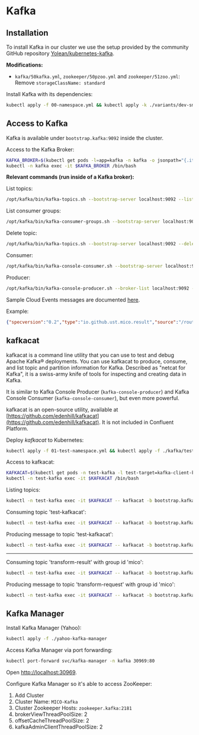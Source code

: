 # Kafka

## Installation

To install Kafka in our cluster we use the setup provided by the community GitHub repository [Yolean/kubernetes-kafka](https://github.com/Yolean/kubernetes-kafka).

**Modifications:**
* `kafka/50kafka.yml`, `zookeeper/50pzoo.yml` and `zookeeper/51zoo.yml`: Remove `storageClassName: standard`

Install Kafka with its dependencies:
```bash
kubectl apply -f 00-namespace.yml && kubectl apply -k ./variants/dev-small/
```

## Access to Kafka

Kafka is available under `bootstrap.kafka:9092` inside the cluster.

Access to the Kafka Broker:
```bash
KAFKA_BROKER=$(kubectl get pods -l=app=kafka -n kafka -o jsonpath="{.items[*].metadata.name}")
kubectl -n kafka exec -it $KAFKA_BROKER /bin/bash
```

**Relevant commands (run inside of a Kafka broker):**

List topics:
```bash
/opt/kafka/bin/kafka-topics.sh --bootstrap-server localhost:9092 --list
```

List consumer groups:
```bash
/opt/kafka/bin/kafka-consumer-groups.sh --bootstrap-server localhost:9092 --list
```

Delete topic:
```bash
/opt/kafka/bin/kafka-topics.sh --bootstrap-server localhost:9092 --delete --topic transform-result
```

Consumer:
```bash
/opt/kafka/bin/kafka-console-consumer.sh --bootstrap-server localhost:9092 --group mico --topic transform-result --from-beginning
```

Producer:
```bash
/opt/kafka/bin/kafka-console-producer.sh --broker-list localhost:9092 --topic transform-request
```

Sample Cloud Events messages are documented [here](https://mico-docs.readthedocs.io/en/latest/messaging/cloudevents.html).

Example:
```json
{"specversion":"0.2","type":"io.github.ust.mico.result","source":"/router","id":"A234-1234-1234","time":"2019-05-08T17:31:00Z","contenttype":"application/json","data":{"key":"value"}}
```

## kafkacat

kafkacat is a command line utility that you can use to test and debug Apache Kafka® deployments. You can use kafkacat to produce, consume, and list topic and partition information for Kafka. Described as "netcat for Kafka", it is a swiss-army knife of tools for inspecting and creating data in Kafka.

It is similar to Kafka Console Producer (`kafka-console-producer`) and Kafka Console Consumer (`kafka-console-consumer`), but even more powerful.

kafkacat is an open-source utility, available at [https://github.com/edenhill/kafkacat](https://github.com/edenhill/kafkacat). It is not included in Confluent Platform.

Deploy *kafkacat* to Kubernetes:
```bash
kubectl apply -f 01-test-namespace.yml && kubectl apply -f ./kafka/test/kafkacat.yml
```

Access to kafkacat:
```bash
KAFKACAT=$(kubectl get pods -n test-kafka -l test-target=kafka-client-kafkacat -o=jsonpath={.items..metadata.name})
kubectl -n test-kafka exec -it $KAFKACAT /bin/bash
```

Listing topics:
```bash
kubectl -n test-kafka exec -it $KAFKACAT -- kafkacat -b bootstrap.kafka:9092 -L
```

Consuming topic 'test-kafkacat':
```bash
kubectl -n test-kafka exec -it $KAFKACAT -- kafkacat -b bootstrap.kafka:9092 -C -t test-kafkacat
```

Producing message to topic 'test-kafkacat':
```bash
kubectl -n test-kafka exec -it $KAFKACAT -- kafkacat -b bootstrap.kafka:9092 -P -t test-kafkacat
```

---

Consuming topic 'transform-result' with group id 'mico':
```bash
kubectl -n test-kafka exec -it $KAFKACAT -- kafkacat -b bootstrap.kafka:9092 -G mico -C -t transform-result
```

Producing message to topic 'transform-request' with group id 'mico':
```bash
kubectl -n test-kafka exec -it $KAFKACAT -- kafkacat -b bootstrap.kafka:9092 -G mico -P -t transform-request
```

## Kafka Manager

Install Kafka Manager (Yahoo):
```bash
kubectl apply -f ./yahoo-kafka-manager
```

Access Kafka Manager via port forwarding:
```bash
kubectl port-forward svc/kafka-manager -n kafka 30969:80
```

Open [http://localhost:30969](http://localhost:30969/).

Configure Kafka Manager so it's able to access ZooKeeper:
1. Add Cluster
2. Cluster Name: `MICO-Kafka`
3. Cluster Zookeeper Hosts: `zookeeper.kafka:2181`
4. brokerViewThreadPoolSize: 2
5. offsetCacheThreadPoolSize: 2
6. kafkaAdminClientThreadPoolSize: 2

